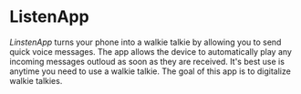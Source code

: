 ListenApp
=========

*LinstenApp* turns your phone into a walkie talkie by allowing you to send quick voice messages. The app allows the device to automatically play any incoming messages outloud as soon as they are received. It's best use is anytime you need to use a walkie talkie. The goal of this app is to digitalize walkie talkies. 
